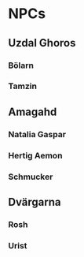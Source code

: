 # NPCs

## Uzdal Ghoros

### Bölarn

### Tamzin

## Amagahd

### Natalia Gaspar

### Hertig Aemon

### Schmucker

## Dvärgarna

### Rosh

### Urist
